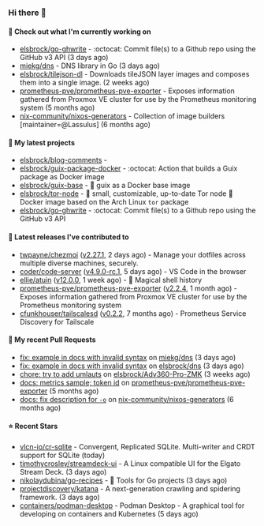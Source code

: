 ### Hi there 👋

#### 👷 Check out what I'm currently working on

- [elsbrock/go-ghwrite](https://github.com/elsbrock/go-ghwrite) - :octocat: Commit file(s) to a Github repo using the GitHub v3 API (3 days ago)
- [miekg/dns](https://github.com/miekg/dns) - DNS library in Go (3 days ago)
- [elsbrock/tilejson-dl](https://github.com/elsbrock/tilejson-dl) - Downloads tileJSON layer images and composes them into a single image. (2 weeks ago)
- [prometheus-pve/prometheus-pve-exporter](https://github.com/prometheus-pve/prometheus-pve-exporter) - Exposes information gathered from Proxmox VE cluster for use by the Prometheus monitoring system (5 months ago)
- [nix-community/nixos-generators](https://github.com/nix-community/nixos-generators) - Collection of image builders [maintainer=@Lassulus] (6 months ago)

#### 🌱 My latest projects

- [elsbrock/blog-comments](https://github.com/elsbrock/blog-comments) - 
- [elsbrock/guix-package-docker](https://github.com/elsbrock/guix-package-docker) - :octocat: Action that builds a Guix package as Docker image
- [elsbrock/guix-base](https://github.com/elsbrock/guix-base) - :whale: guix as a Docker base image
- [elsbrock/tor-node](https://github.com/elsbrock/tor-node) - :rocket: small, customizable, up-to-date Tor node :whale: Docker image based on the Arch Linux `tor` package
- [elsbrock/go-ghwrite](https://github.com/elsbrock/go-ghwrite) - :octocat: Commit file(s) to a Github repo using the GitHub v3 API

#### 🔭 Latest releases I've contributed to

- [twpayne/chezmoi](https://github.com/twpayne/chezmoi) ([v2.27.1](https://github.com/twpayne/chezmoi/releases/tag/v2.27.1), 2 days ago) - Manage your dotfiles across multiple diverse machines, securely.
- [coder/code-server](https://github.com/coder/code-server) ([v4.9.0-rc.1](https://github.com/coder/code-server/releases/tag/v4.9.0-rc.1), 5 days ago) - VS Code in the browser
- [ellie/atuin](https://github.com/ellie/atuin) ([v12.0.0](https://github.com/ellie/atuin/releases/tag/v12.0.0), 1 week ago) - 🐢 Magical shell history
- [prometheus-pve/prometheus-pve-exporter](https://github.com/prometheus-pve/prometheus-pve-exporter) ([v2.2.4](https://github.com/prometheus-pve/prometheus-pve-exporter/releases/tag/v2.2.4), 1 month ago) - Exposes information gathered from Proxmox VE cluster for use by the Prometheus monitoring system
- [cfunkhouser/tailscalesd](https://github.com/cfunkhouser/tailscalesd) ([v0.2.2](https://github.com/cfunkhouser/tailscalesd/releases/tag/v0.2.2), 7 months ago) - Prometheus Service Discovery for Tailscale

#### 🔨 My recent Pull Requests

- [fix: example in docs with invalid syntax](https://github.com/miekg/dns/pull/1401) on [miekg/dns](https://github.com/miekg/dns) (3 days ago)
- [fix: example in docs with invalid syntax](https://github.com/elsbrock/dns/pull/1) on [elsbrock/dns](https://github.com/elsbrock/dns) (3 days ago)
- [chore: try to add umlauts](https://github.com/elsbrock/Adv360-Pro-ZMK/pull/1) on [elsbrock/Adv360-Pro-ZMK](https://github.com/elsbrock/Adv360-Pro-ZMK) (3 weeks ago)
- [docs: metrics sample; token id](https://github.com/prometheus-pve/prometheus-pve-exporter/pull/114) on [prometheus-pve/prometheus-pve-exporter](https://github.com/prometheus-pve/prometheus-pve-exporter) (5 months ago)
- [docs: fix description for `-o`](https://github.com/nix-community/nixos-generators/pull/154) on [nix-community/nixos-generators](https://github.com/nix-community/nixos-generators) (6 months ago)

#### ⭐ Recent Stars

- [vlcn-io/cr-sqlite](https://github.com/vlcn-io/cr-sqlite) - Convergent, Replicated SQLite. Multi-writer and CRDT support for SQLite (today)
- [timothycrosley/streamdeck-ui](https://github.com/timothycrosley/streamdeck-ui) - A Linux compatible UI for the Elgato Stream Deck. (3 days ago)
- [nikolaydubina/go-recipes](https://github.com/nikolaydubina/go-recipes) - 🦩 Tools for Go projects (3 days ago)
- [projectdiscovery/katana](https://github.com/projectdiscovery/katana) - A next-generation crawling and spidering framework. (3 days ago)
- [containers/podman-desktop](https://github.com/containers/podman-desktop) - Podman Desktop - A graphical tool for developing on containers and Kubernetes (5 days ago)
